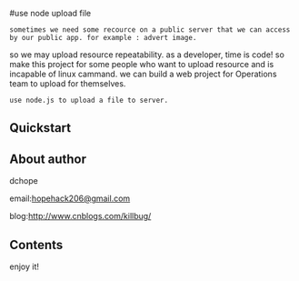 #use node upload file

	sometimes we need some recource on a public server that we can access by our public app. for example : advert image.
so we may upload resource repeatability. 
	as a developer, time is code! 
	so make this project for some people who want to upload resource and is incapable of linux cammand. 
we can build a web project for Operations team to upload for themselves.

	use node.js to upload a file to server.
	
## Quickstart


## About author

dchope  

email:hopehack206@gmail.com

blog:http://www.cnblogs.com/killbug/	

## Contents

enjoy it!
